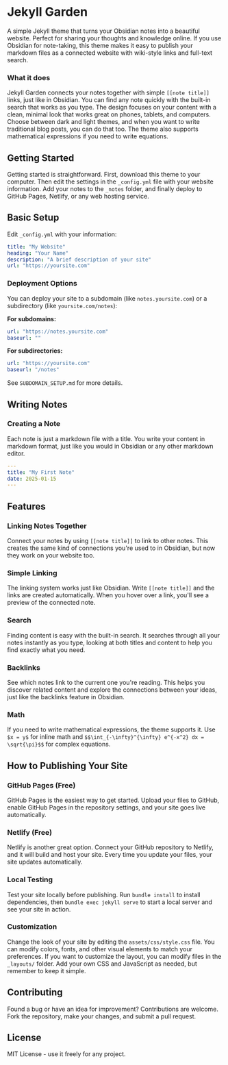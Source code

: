 # Jekyll Garden

A simple Jekyll theme that turns your Obsidian notes into a beautiful website. Perfect for sharing your thoughts and knowledge online. If you use Obsidian for note-taking, this theme makes it easy to publish your markdown files as a connected website with wiki-style links and full-text search.


### What it does

Jekyll Garden connects your notes together with simple `[[note title]]` links, just like in Obsidian. You can find any note quickly with the built-in search that works as you type. The design focuses on your content with a clean, minimal look that works great on phones, tablets, and computers. Choose between dark and light themes, and when you want to write traditional blog posts, you can do that too. The theme also supports mathematical expressions if you need to write equations.

## Getting Started

Getting started is straightforward. First, download this theme to your computer. Then edit the settings in the `_config.yml` file with your website information. Add your notes to the `_notes` folder, and finally deploy to GitHub Pages, Netlify, or any web hosting service.

## Basic Setup

Edit `_config.yml` with your information:

```yaml
title: "My Website"
heading: "Your Name"
description: "A brief description of your site"
url: "https://yoursite.com"
```

### Deployment Options

You can deploy your site to a subdomain (like `notes.yoursite.com`) or a subdirectory (like `yoursite.com/notes`):

**For subdomains:**
```yaml
url: "https://notes.yoursite.com"
baseurl: ""
```

**For subdirectories:**
```yaml
url: "https://yoursite.com"
baseurl: "/notes"
```

See `SUBDOMAIN_SETUP.md` for more details.

## Writing Notes

### Creating a Note

Each note is just a markdown file with a title. You write your content in markdown format, just like you would in Obsidian or any other markdown editor.

```yaml
---
title: "My First Note"
date: 2025-01-15
---
```

## Features

### Linking Notes Together
Connect your notes by using `[[note title]]` to link to other notes. This creates the same kind of connections you're used to in Obsidian, but now they work on your website too.


### Simple Linking
The linking system works just like Obsidian. Write `[[note title]]` and the links are created automatically. When you hover over a link, you'll see a preview of the connected note.

### Search
Finding content is easy with the built-in search. It searches through all your notes instantly as you type, looking at both titles and content to help you find exactly what you need.

### Backlinks
See which notes link to the current one you're reading. This helps you discover related content and explore the connections between your ideas, just like the backlinks feature in Obsidian.

### Math
If you need to write mathematical expressions, the theme supports it. Use `$x = y$` for inline math and `$$\int_{-\infty}^{\infty} e^{-x^2} dx = \sqrt{\pi}$$` for complex equations.

## How to Publishing Your Site

### GitHub Pages (Free)
GitHub Pages is the easiest way to get started. Upload your files to GitHub, enable GitHub Pages in the repository settings, and your site goes live automatically.

### Netlify (Free)
Netlify is another great option. Connect your GitHub repository to Netlify, and it will build and host your site. Every time you update your files, your site updates automatically.

### Local Testing
Test your site locally before publishing. Run `bundle install` to install dependencies, then `bundle exec jekyll serve` to start a local server and see your site in action.

### Customization
Change the look of your site by editing the `assets/css/style.css` file. You can modify colors, fonts, and other visual elements to match your preferences. If you want to customize the layout, you can modify files in the `_layouts/` folder. Add your own CSS and JavaScript as needed, but remember to keep it simple.

## Contributing
Found a bug or have an idea for improvement? Contributions are welcome. Fork the repository, make your changes, and submit a pull request.

## License

MIT License - use it freely for any project.